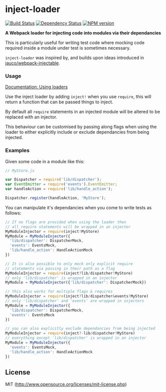 # inject-loader

[![Build Status](https://travis-ci.org/plasticine/inject-loader.svg?branch=master)](https://travis-ci.org/plasticine/inject-loader) [![Dependency Status](https://gemnasium.com/plasticine/inject-loader.svg)](https://gemnasium.com/plasticine/inject-loader) [![NPM version](https://badge.fury.io/js/inject-loader.svg)](http://badge.fury.io/js/inject-loader)


**A Webpack loader for injecting code into modules via their dependancies**

This is particularly useful for writing test code where mocking code required inside a module under test is sometimes necessary.

`inject-loader` was inspired by, and builds upon ideas introduced in [jauco/webpack-injectable](https://github.com/jauco/webpack-injectable).

### Usage

[Documentation: Using loaders](http://webpack.github.io/docs/using-loaders.html)

Use the inject loader by adding `inject!` when you use `require`, this will return a function that can be passed things to inject.

By default all `require` statements in an injected module will be altered to be replaced with an injector.

This behaviour can be customised by passing along flags when using the loader to either explicitly include or exclude dependancies from being injected.

### Examples

Given some code in a module like this:

``` javascript
// MyStore.js

var Dispatcher = require('lib/dispatcher');
var EventEmitter = require('events').EventEmitter;
var handleAction = require('lib/handle_action');

Dispatcher.register(handleAction, 'MyStore');
```

You can manipulate it's dependancies when you come to write tests as follows:

```javascript
// If no flags are provided when using the loader then
// all require statements will be wrapped in an injector
MyModuleInjector = require(inject!MyStore)
MyModule = MyModuleInjector({
  'lib/dispatcher': DispatcherMock,
  'events': EventsMock,
  'lib/handle_action': HandleActionMock
})

// It is also possible to only mock only explicit require
// statements via passing in their path as a flag
MyModuleInjector = require(inject?lib/dispatcher!MyStore)
// only 'lib/dispatcher' is wrapped in an injector
MyModule = MyModuleInjector({'lib/dispatcher': DispatcherMock})

// this also works for multiple flags & requires
MyModuleInjector = require(inject?lib/dispatcher&events!MyStore)
// only 'lib/dispatcher' and 'events' are wrapped in injectors
MyModule = MyModuleInjector({
  'lib/dispatcher': DispatcherMock,
  'events': EventsMock
})

// you can also explicitly exclude dependancies from being injected
MyModuleInjector = require(inject?-lib/dispatcher!MyStore)
// everything except 'lib/dispatcher' is wrapped in an injector
MyModule = MyModuleInjector({
  'events': EventsMock,
  'lib/handle_action': HandleActionMock
})
```

## License

MIT (http://www.opensource.org/licenses/mit-license.php)
